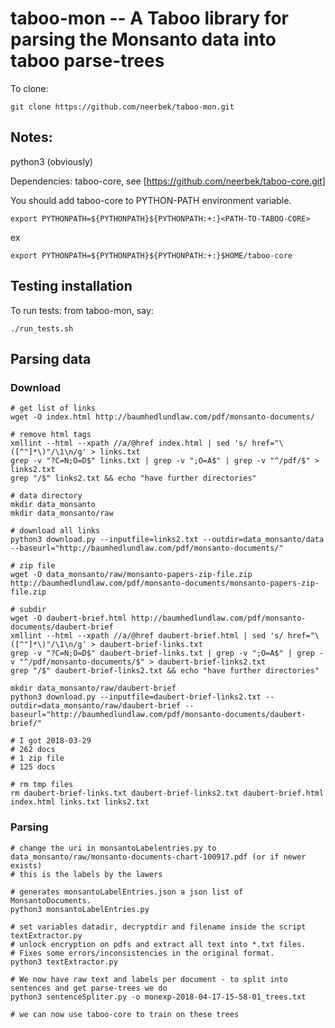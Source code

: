 # taboo-mon -- A Taboo library for parsing the Monsanto data into taboo parse-trees 

To clone:

```
git clone https://github.com/neerbek/taboo-mon.git
```

## Notes:

python3 (obviously)

Dependencies: taboo-core, see [https://github.com/neerbek/taboo-core.git]

You should add taboo-core to PYTHON-PATH environment variable.

```
export PYTHONPATH=${PYTHONPATH}${PYTHONPATH:+:}<PATH-TO-TABOO-CORE>
```
ex
```
export PYTHONPATH=${PYTHONPATH}${PYTHONPATH:+:}$HOME/taboo-core
```

## Testing installation
To run tests: from taboo-mon, say:

```
./run_tests.sh
```

## Parsing data

### Download

```
# get list of links
wget -O index.html http://baumhedlundlaw.com/pdf/monsanto-documents/

# remove html tags
xmllint --html --xpath //a/@href index.html | sed 's/ href="\([^"]*\)"/\1\n/g' > links.txt
grep -v "?C=N;O=D$" links.txt | grep -v ";O=A$" | grep -v "^/pdf/$" > links2.txt
grep "/$" links2.txt && echo "have further directories"

# data directory
mkdir data_monsanto
mkdir data_monsanto/raw

# download all links
python3 download.py --inputfile=links2.txt --outdir=data_monsanto/data --baseurl="http://baumhedlundlaw.com/pdf/monsanto-documents/"

# zip file
wget -O data_monsanto/raw/monsanto-papers-zip-file.zip http://baumhedlundlaw.com/pdf/monsanto-documents/monsanto-papers-zip-file.zip

# subdir
wget -O daubert-brief.html http://baumhedlundlaw.com/pdf/monsanto-documents/daubert-brief
xmllint --html --xpath //a/@href daubert-brief.html | sed 's/ href="\([^"]*\)"/\1\n/g' > daubert-brief-links.txt
grep -v "?C=N;O=D$" daubert-brief-links.txt | grep -v ";O=A$" | grep -v "^/pdf/monsanto-documents/$" > daubert-brief-links2.txt
grep "/$" daubert-brief-links2.txt && echo "have further directories"

mkdir data_monsanto/raw/daubert-brief
python3 download.py --inputfile=daubert-brief-links2.txt --outdir=data_monsanto/raw/daubert-brief --baseurl="http://baumhedlundlaw.com/pdf/monsanto-documents/daubert-brief/"

# I got 2018-03-29
# 262 docs
# 1 zip file
# 125 docs

# rm tmp files
rm daubert-brief-links.txt daubert-brief-links2.txt daubert-brief.html index.html links.txt links2.txt 
```

### Parsing

```
# change the uri in monsantoLabelentries.py to data_monsanto/raw/monsanto-documents-chart-100917.pdf (or if newer exists)
# this is the labels by the lawers

# generates monsantoLabelEntries.json a json list of MonsantoDocuments.
python3 monsantoLabelEntries.py

# set variables datadir, decryptdir and filename inside the script textExtractor.py
# unlock encryption on pdfs and extract all text into *.txt files.
# Fixes some errors/inconsistencies in the original format.
python3 textExtractor.py

# We now have raw text and labels per document - to split into sentences and get parse-trees we do
python3 sentenceSpliter.py -o monexp-2018-04-17-15-58-01_trees.txt

# we can now use taboo-core to train on these trees
```
